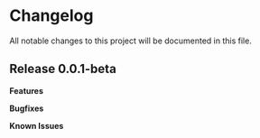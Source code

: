 # Changelog

All notable changes to this project will be documented in this file.

## Release 0.0.1-beta

**Features**

**Bugfixes**

**Known Issues**
